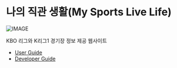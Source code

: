 # 나의 직관 생활(My Sports Live Life)
<picture>
  <source media="(prefers-color-scheme: dark)" srcset="https://github.com/syk001108/MySportsLiveLife/assets/57708995/e5a93c59-bb22-4700-a36a-678ccbd08389">
  <source media="(prefers-color-scheme: light)" srcset="https://github.com/syk001108/MySportsLiveLife/assets/57708995/411045cf-2e19-4676-9815-95aa5a038b21">
  <img alt="IMAGE" src="http://LIGHT_IMAGE_URL.png">
</picture>

KBO 리그와 K리그1 경기장 정보 제공 웹사이트
- [User Guide](https://github.com/syk001108/MySportsLiveLife)
- [Developer Guide](https://github.com/syk001108/MySportsLiveLife)
